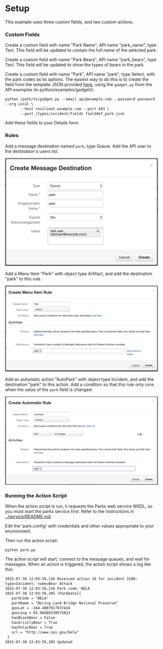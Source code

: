 # Setup

This example uses three custom fields, and two custom actions.

### Custom Fields

Create a custom field with name "Park Name", API name "park_name", type Text.
This field will be updated to contain the full name of the selected park.

Create a custom field with name "Park Bears", API name "park_bears", type Text.
This field will be updated to show the types of bears in the park.

Create a custom field with name "Park", API name "park", type Select, with the
park codes as its options.  The easiest way to do this is to create the field
from the template JSON provided [here](fielddef_park.json), using the `gadget.py`
from the API examples (in python/examples/gadget/):

    python /path/to/gadget.py --email api@example.com --password password --org Local \
           --host resilient.example.com --port 443 \
           --post /types/incident/fields fielddef_park.json

Add these fields to your Details form.

### Rules

Add a message destination named `park`, type Queue.  Add the API user to the
destination's users list.

![Message Destination](documentation/destination.png)

Add a Menu Item "Park" with object type Artifact, and add the destination
"park" to this rule.

![Manual Action](documentation/manual_action.png)

Add an automatic action "AutoPark" with object type Incident, and add the
destination "park" to this action.  Add a condition so that this rule only runs 
when the value of the `park` field is changed:

![Automatic Action](documentation/automatic_action.png)


### Running the Action Script

When the action script is run, it requests the Parks web service WSDL,
so you must start the parks service first.  Refer to the instructions in
[../service/README.md](../service/README.md).

Edit the 'park.config' with credentials and other values appropriate to your environment.

Then run the action script:

    python park.py

The action script will start, connect to the message queues, and wait for messages.
When an action is triggered, the action script shows a log like this:

    2015-07-30 12:03:59,136 Received action 18 for incident 2260: type=Incident; name=Bear Attack
    2015-07-30 12:03:59,136 Park code: BELA
    2015-07-30 12:03:59,205 (ParkData){
       parkCode = "BELA"
       parkName = "Bering Land Bridge National Preserve"
       geoLat = -164.4087917037424
       geoLong = 65.96080330575823
       hasBlackBear = False
       hasGrizzlyBear = True
       hasPolarBear = True
       url = "http://www.nps.gov/bela"
     }
    2015-07-30 12:03:59,205 Updated

